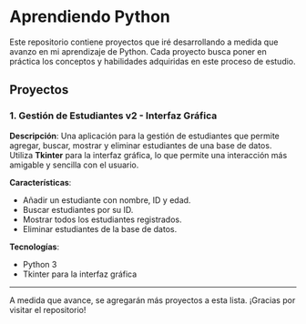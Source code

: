 # Aprendiendo Python

Este repositorio contiene proyectos que iré desarrollando a medida que avanzo en mi aprendizaje de Python. Cada proyecto busca poner en práctica los conceptos y habilidades adquiridas en este proceso de estudio.

## Proyectos

### 1. Gestión de Estudiantes v2 - Interfaz Gráfica

**Descripción**:
Una aplicación para la gestión de estudiantes que permite agregar, buscar, mostrar y eliminar estudiantes de una base de datos. Utiliza **Tkinter** para la interfaz gráfica, lo que permite una interacción más amigable y sencilla con el usuario.

**Características**:
- Añadir un estudiante con nombre, ID y edad.
- Buscar estudiantes por su ID.
- Mostrar todos los estudiantes registrados.
- Eliminar estudiantes de la base de datos.

**Tecnologías**:
- Python 3
- Tkinter para la interfaz gráfica

---

A medida que avance, se agregarán más proyectos a esta lista. ¡Gracias por visitar el repositorio!
